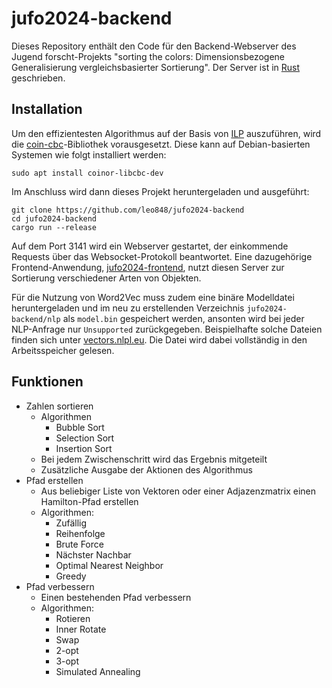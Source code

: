 # jufo2024-backend

Dieses Repository enthält den Code für den Backend-Webserver des Jugend forscht-Projekts "sorting the colors: Dimensionsbezogene Generalisierung vergleichsbasierter Sortierung". Der Server ist in [Rust](https://www.rust-lang.org) geschrieben.

## Installation

Um den effizientesten Algorithmus auf der Basis von [ILP](https://de.wikipedia.org/wiki/Ganzzahlige_lineare_Optimierung) auszuführen, wird die [coin-cbc](https://github.com/KardinalAI/coin_cbc/)-Bibliothek vorausgesetzt. Diese kann auf Debian-basierten Systemen wie folgt installiert werden:

```
sudo apt install coinor-libcbc-dev
```

Im Anschluss wird dann dieses Projekt heruntergeladen und ausgeführt:

```
git clone https://github.com/leo848/jufo2024-backend
cd jufo2024-backend
cargo run --release
```

Auf dem Port 3141 wird ein Webserver gestartet, der einkommende Requests über das Websocket-Protokoll beantwortet. Eine dazugehörige Frontend-Anwendung, [jufo2024-frontend](https://github.com/leo848/jufo2024-frontend), nutzt diesen Server zur Sortierung verschiedener Arten von Objekten.

Für die Nutzung von Word2Vec muss zudem eine binäre Modelldatei heruntergeladen und im neu zu erstellenden Verzeichnis `jufo2024-backend/nlp` als `model.bin` gespeichert werden, ansonten wird bei jeder NLP-Anfrage nur `Unsupported` zurückgegeben. Beispielhafte solche Dateien finden sich unter [vectors.nlpl.eu](https://vectors.nlpl.eu/repository). Die Datei wird dabei vollständig in den Arbeitsspeicher gelesen.

## Funktionen

- Zahlen sortieren
    - Algorithmen
        - Bubble Sort
        - Selection Sort
        - Insertion Sort
    - Bei jedem Zwischenschritt wird das Ergebnis mitgeteilt
    - Zusätzliche Ausgabe der Aktionen des Algorithmus
- Pfad erstellen
    - Aus beliebiger Liste von Vektoren oder einer Adjazenzmatrix einen Hamilton-Pfad erstellen
    - Algorithmen:
        - Zufällig
        - Reihenfolge
        - Brute Force
        - Nächster Nachbar
        - Optimal Nearest Neighbor
        - Greedy
- Pfad verbessern
    - Einen bestehenden Pfad verbessern
    - Algorithmen:
        - Rotieren
        - Inner Rotate
        - Swap
        - 2-opt
        - 3-opt
        - Simulated Annealing
